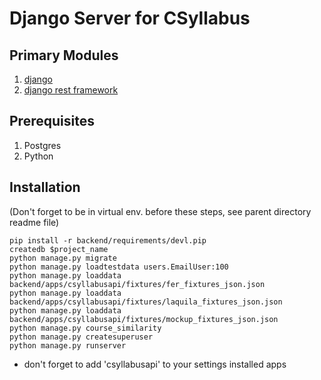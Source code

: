 # Django Server for CSyllabus

## Primary Modules
1. [django](https://www.djangoproject.com/)
1. [django rest framework](http://www.django-rest-framework.org/)

## Prerequisites
1. Postgres
1. Python

## Installation
(Don't forget to be in virtual env. before these steps, see parent directory readme file)
```
pip install -r backend/requirements/devl.pip
createdb $project_name
python manage.py migrate
python manage.py loadtestdata users.EmailUser:100
python manage.py loaddata backend/apps/csyllabusapi/fixtures/fer_fixtures_json.json
python manage.py loaddata backend/apps/csyllabusapi/fixtures/laquila_fixtures_json.json
python manage.py loaddata backend/apps/csyllabusapi/fixtures/mockup_fixtures_json.json
python manage.py course_similarity
python manage.py createsuperuser
python manage.py runserver
```
+ don't forget to add 'csyllabusapi' to your settings installed apps
